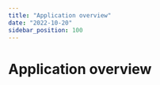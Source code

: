 ```yaml
---
title: "Application overview"
date: "2022-10-20"
sidebar_position: 100
---
```


# Application overview
